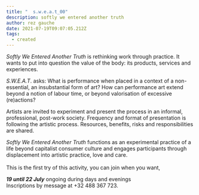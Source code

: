 ```yaml
---
title: "  s.w.e.a.t_00"
description: softly we entered another truth
author: rez gauche
date: 2021-07-19T09:07:05.212Z
tags:
  - created
---
```

*Softly We Entered Another Truth* is rethinking work through practice. It wants to put into question the value of the body: its products, services and experiences.

*S.W.E.A.T*. asks: What is performance when placed in a context of a non-essential, an insubstantial form of art? How can performance art extend beyond a notion of labour time, or beyond valorisation of excessive (re)actions?

Artists are invited to experiment and present the process in an informal, professional, post-work society. Frequency and format of presentation is following the artistic process. Resources, benefits, risks and responsibilities are shared.

*Softly We Entered Another Truth* functions as an experimental practice of a life beyond capitalist consumer culture and engages participants through displacement into artistic practice, love and care.\
\
This is the first try of this activity, you can join when you want, 

***19 until 22 July*** ongoing during days and evenings\
Inscriptions by message at +32 488 367 723.